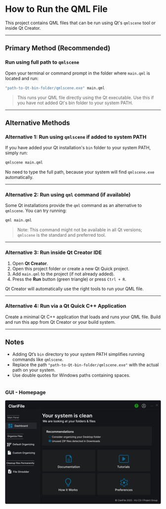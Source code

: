 # How to Run the QML File

This project contains QML files that can be run using Qt's `qmlscene` tool or inside Qt Creator.

---

## Primary Method (Recommended)

### Run using full path to `qmlscene`

Open your terminal or command prompt in the folder where `main.qml` is located and run:

```bash
"path-to-Qt-bin-folder/qmlscene.exe" main.qml
````

> This runs your QML file directly using the Qt executable. Use this if you have not added Qt's bin folder to your system PATH.

---

## Alternative Methods

### Alternative 1: Run using `qmlscene` if added to system PATH

If you have added your Qt installation's `bin` folder to your system PATH, simply run:

```bash
qmlscene main.qml
```

No need to type the full path, because your system will find `qmlscene.exe` automatically.

---

### Alternative 2: Run using `qml` command (if available)

Some Qt installations provide the `qml` command as an alternative to `qmlscene`. You can try running:

```bash
qml main.qml
```

> Note: This command might not be available in all Qt versions; `qmlscene` is the standard and preferred tool.

---

### Alternative 3: Run inside Qt Creator IDE

1. Open **Qt Creator**.
2. Open this project folder or create a new Qt Quick project.
3. Add `main.qml` to the project (if not already added).
4. Press the **Run** button (green triangle) or press `Ctrl + R`.

Qt Creator will automatically use the right tools to run your QML file.

---

### Alternative 4: Run via a Qt Quick C++ Application

Create a minimal Qt C++ application that loads and runs your QML file. Build and run this app from Qt Creator or your build system.

---

## Notes

* Adding Qt’s `bin` directory to your system PATH simplifies running commands like `qmlscene`.
* Replace the path `"path-to-Qt-bin-folder/qmlscene.exe"` with the actual path on your system.
* Use double quotes for Windows paths containing spaces.

```
```

### GUI - Homepage
![GUI](./images/GUI_new.png)
